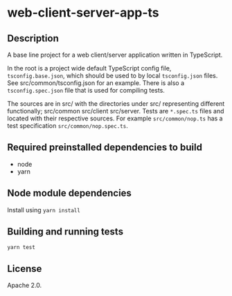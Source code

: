# web-client-server-app-ts

## Description
A base line project for a web client/server application written in TypeScript.

In the root is a project wide default TypeScript config file, `tsconfig.base.json`,
which should be used to by local `tsconfig.json` files. See src/common/tsconfig.json
for an example. There is also a `tsconfig.spec.json` file that is used for
compiling tests.

The sources are in src/ with the directories under src/ representing different
functionally; src/common src/client src/server. Tests are `*.spec.ts` files and
located with their respective sources. For example `src/common/nop.ts` has a
test specification `src/common/nop.spec.ts`.

## Required preinstalled dependencies to build
- node
- yarn

## Node module dependencies
Install using `yarn install`

## Building and running tests
`yarn test`

## License
Apache 2.0.
